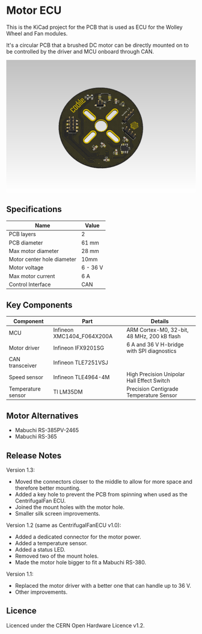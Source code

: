 Motor ECU
=========

This is the KiCad project for the PCB that is used as ECU for the Wolley Wheel
and Fan modules.

It's a circular PCB that a brushed DC motor can be directly mounted on to be
controlled by the driver and MCU onboard through CAN.

![PCB rendered in KiCad](Motor_ECU.png)

Specifications
--------------

| Name                       | Value    |
| -------------------------- | -------- |
| PCB layers                 | 2        |
| PCB diameter               | 61 mm    |
| Max motor diameter         | 28 mm    |
| Motor center hole diameter | 10mm     |
| Motor voltage              | 6 - 36 V |
| Max motor current          | 6 A      |
| Control Interface          | CAN      |

Key Components
--------------

| Component | Part | Details |
| ----------| ---- | --------|
| MCU | Infineon XMC1404_F064X200A | ARM Cortex-M0, 32-bit, 48 MHz, 200 kB flash |
| Motor driver | Infineon IFX9201SG | 6 A and 36 V H-bridge with SPI diagnostics |
| CAN transceiver | Infineon TLE7251VSJ | |
| Speed sensor | Infineon TLE4964-4M | High Precision Unipolar Hall Effect Switch |
| Temperature sensor | TI LM35DM | Precision Centigrade Temperature Sensor |

Motor Alternatives
------------------

 - Mabuchi RS-385PV-2465
 - Mabuchi RS-365

Release Notes
-------------

Version 1.3:
 - Moved the connectors closer to the middle to allow for more space and
   therefore better mounting.
 - Added a key hole to prevent the PCB from spinning when used as the
   CentrifugalFan ECU.
 - Joined the mount holes with the motor hole.
 - Smaller silk screen improvements.

Version 1.2 (same as CentrifugalFanECU v1.0):
 - Added a dedicated connector for the motor power.
 - Added a temperature sensor.
 - Added a status LED.
 - Removed two of the mount holes.
 - Made the motor hole bigger to fit a Mabuchi RS-380.

Version 1.1:
 - Replaced the motor driver with a better one that can handle up to 36 V.
 - Other improvements.

Licence
-------

Licenced under the CERN Open Hardware Licence v1.2.